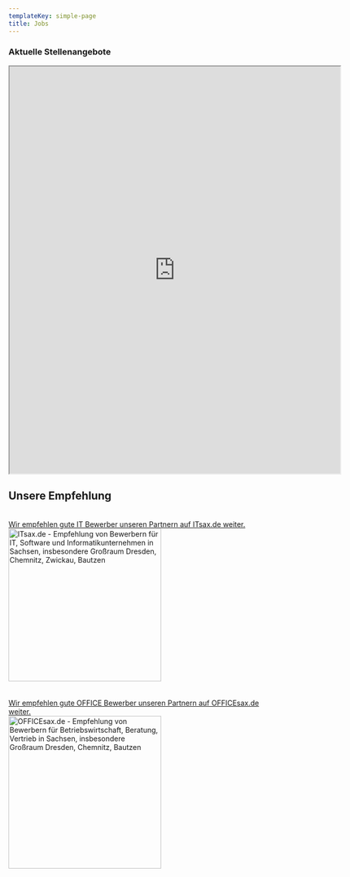 ```yaml
---
templateKey: simple-page
title: Jobs
---
```

### Aktuelle Stellenangebote

<iframe border="0" scrolling="yes" src="https://bms.empfehlungsbund.de/job_widgets/1509bb997cdd9cd1c675f04ddfa9b7200f03a729d843e1a0342c47725215f35b" style="min-height: 800px; width: 650px"></iframe>

## Unsere Empfehlung
<a href='https://www.itsax.de' title='ITsax.de - Empfehlung von Bewerbern für IT, Software und Informatikunternehmen in Sachsen, insbesondere Großraum Dresden, Chemnitz, Zwickau, Bautzen'></br>
Wir empfehlen gute IT Bewerber unseren Partnern auf ITsax.de weiter. </br><img src="//login.empfehlungsbund.de/system/backlink_logos/1/same_height/partner-itsax.png" alt="ITsax.de - Empfehlung von Bewerbern für IT, Software und Informatikunternehmen in Sachsen, insbesondere Großraum Dresden, Chemnitz, Zwickau, Bautzen" width="300"/></a>
<br></br>
<a href='https://www.officesax.de' title='OFFICEsax.de - Empfehlung von Bewerbern für Betriebswirtschaft, Beratung, Vertrieb in Sachsen, insbesondere Großraum Dresden, Chemnitz, Bautzen'><br>
Wir empfehlen gute OFFICE Bewerber unseren Partnern auf OFFICEsax.de weiter. </br><img src="//login.empfehlungsbund.de/system/backlink_logos/5/same_height/partner-officesax.png" alt="OFFICEsax.de - Empfehlung von Bewerbern für Betriebswirtschaft, Beratung, Vertrieb in Sachsen, insbesondere Großraum Dresden, Chemnitz, Bautzen" width="300"/></a>
